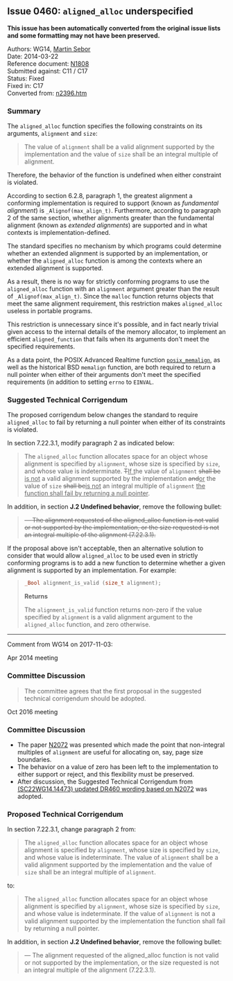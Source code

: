 ## Issue 0460: `aligned_alloc` underspecified

**This issue has been automatically converted from the original issue lists and some formatting may not have been preserved.**

Authors: WG14, [Martin Sebor](mailto:msebor@gmail.com)  
Date: 2014-03-22  
Reference document: [N1808](https://www.open-std.org/jtc1/sc22/wg14/www/docs/n1808.htm)  
Submitted against: C11 / C17  
Status: Fixed  
Fixed in: C17  
Converted from: [n2396.htm](https://www.open-std.org/jtc1/sc22/wg14/www/docs/n2396.htm)

### Summary

The `aligned_alloc` function specifies the following constraints on its
arguments, `alignment` and `size`:

> The value of `alignment` shall be a valid alignment supported by the
> implementation and the value of `size` shall be an integral multiple of
> alignment.

Therefore, the behavior of the function is undefined when either constraint is
violated.

According to section 6.2.8, paragraph 1, the greatest alignment a conforming
implementation is required to support (known as *fundamental alignment*) is
`_Alignof(max_align_t)`. Furthermore, according to paragraph 2 of the same
section, whether alignments greater than the fundamental alignment (known as
*extended alignments*) are supported and in what contexts is
implementation-defined.

The standard specifies no mechanism by which programs could determine whether an
extended alignment is supported by an implementation, or whether the
`aligned_alloc` function is among the contexts where an extended alignment is
supported.

As a result, there is no way for strictly conforming programs to use the
`aligned_alloc` function with an `alignment` argument greater than the result of
`_Alignof(max_align_t)`. Since the `malloc` function returns objects that meet
the same alignment requirement, this restriction makes `aligned_alloc` useless
in portable programs.

This restriction is unnecessary since it's possible, and in fact nearly trivial
given access to the internal details of the memory allocator, to implement an
efficient `aligned_function` that fails when its arguments don't meet the
specified requirements.

As a data point, the POSIX Advanced Realtime function
[`posix_memalign`](http://pubs.opengroup.org/onlinepubs/9699919799/functions/posix_memalign.html),
as well as the historical BSD `memalign` function, are both required to return a
null pointer when either of their arguments don't meet the specified
requirements (in addition to setting `errno` to `EINVAL`.

### Suggested Technical Corrigendum

The proposed corrigendum below changes the standard to require `aligned_alloc`
to fail by returning a null pointer when either of its constraints is violated.

In section 7.22.3.1, modify paragraph 2 as indicated below:

> The `aligned_alloc` function allocates space for an object whose alignment is
> specified by `alignment`, whose size is specified by `size`, and whose value is
> indeterminate. ~~T~~<u>If t</u>he value of `alignment` ~~shall be~~ <u>is
> not</u> a valid alignment supported by the implementation ~~and~~<u>or</u> the
> value of `size` ~~shall be~~<u>is not</u> an integral multiple of `alignment`
> <u>the function shall fail by returning a null pointer</u>.

In addition, in section **J.2 Undefined behavior**, remove the following bullet:

> ~~— The alignment requested of the aligned\_alloc function is not valid or not
> supported by the implementation, or the size requested is not an integral
> multiple of the alignment (7.22.3.1).~~

If the proposal above isn't acceptable, then an alternative solution to consider
that would allow `aligned_alloc` to be used even in strictly conforming programs
is to add a new function to determine whether a given alignment is supported by
an implementation. For example:

> ```c
> _Bool alignment_is_valid (size_t alignment);
> ```
>
> **Returns**
>
> The `alignment_is_valid` function returns non-zero if the value specified by
> `alignment` is a valid alignment argument to the `aligned_alloc` function, and
> zero otherwise.

---

Comment from WG14 on 2017-11-03:

Apr 2014 meeting

### Committee Discussion

> The committee agrees that the first proposal in the suggested technical
> corrigendum should be adopted.

Oct 2016 meeting

### Committee Discussion

* The paper [N2072](https://www.open-std.org/jtc1/sc22/wg14/www/docs/n2072.htm) was presented which made the point that non-integral multiples of `alignment` are useful for allocating on, say, page size boundaries.
* The behavior on a value of zero has been left to the implementation to either support or reject, and this flexibility must be preserved.
* After discussion, the Suggested Technical Corrigendum from [(SC22WG14.14473) updated DR460 wording based on N2072](https://www.open-std.org/jtc1/sc22/wg14/14473) was adopted.

### Proposed Technical Corrigendum

In section 7.22.3.1, change paragraph 2 from:

> The `aligned_alloc` function allocates space for an object whose alignment is
> specified by `alignment`, whose size is specified by `size`, and whose value is
> indeterminate. The value of `alignment` shall be a valid alignment supported by
> the implementation and the value of `size` shall be an integral multiple of
> `alignment`.

to:

> The `aligned_alloc` function allocates space for an object whose alignment is
> specified by `alignment`, whose size is specified by `size`, and whose value is
> indeterminate. If the value of `alignment` is not a valid alignment supported by
> the implementation the function shall fail by returning a null pointer.

In addition, in section **J.2 Undefined behavior**, remove the following bullet:

> — The alignment requested of the aligned\_alloc function is not valid or not
> supported by the implementation, or the size requested is not an integral
> multiple of the alignment (7.22.3.1).
